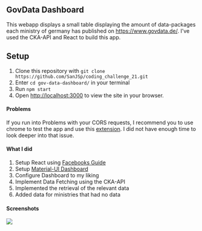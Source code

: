 ## GovData Dashboard

This webapp displays a small table displaying the amount of data-packages each ministry of germany has published on https://www.govdata.de/.
I've used the CKA-API and React to build this app.

## Setup

1. Clone this repository with `git clone https://github.com/SanJSp/coding_challenge_21.git`
2. Enter `cd gov-data-dashboard/` in your terminal
3. Run `npm start`
4. Open [http://localhost:3000](http://localhost:3000) to view the site in your browser.

#### Problems

If you run into Problems with your CORS requests, I recommend you to use chrome to test the app and use this [extension](https://chrome.google.com/webstore/detail/moesif-origin-cors-change/digfbfaphojjndkpccljibejjbppifbc). I did not have enough time to look deeper into that issue.

#### What I did

1. Setup React using [Facebooks Guide](https://reactjs.org/docs/create-a-new-react-app.html#create-react-app)
2. Setup [Material-UI Dashboard](https://medium.com/swlh/building-dashboards-quickly-with-react-and-material-ui-627074ff99ff)
3. Configure Dashboard to my liking
4. Implement Data Fetching using the CKA-API
5. Implemented the retrieval of the relevant data
6. Added data for ministries that had no data

#### Screenshots

![](https://i.imgur.com/y9pRw83.png)
